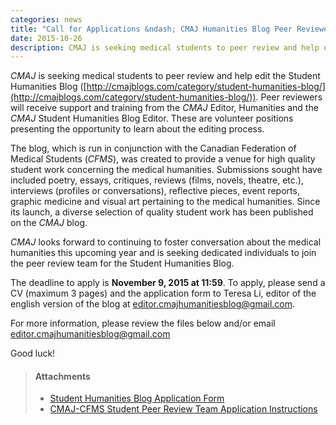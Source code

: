 ```yaml
---
categories: news
title: "Call for Applications &ndash; CMAJ Humanities Blog Peer Reviewers"
date: 2015-10-26
description: CMAJ is seeking medical students to peer review and help edit the Student Humanities Blog.
---
```


*CMAJ* is seeking medical students to peer review and help edit the Student Humanities Blog ([http://cmajblogs.com/category/student-humanities-blog/](http://cmajblogs.com/category/student-humanities-blog/)). Peer reviewers will receive support and training from the *CMAJ* Editor, Humanities and the *CMAJ* Student Humanities Blog Editor. These are volunteer positions presenting the opportunity to learn about the editing process.

The blog, which is run in conjunction with the Canadian Federation of Medical Students (*CFMS*), was created to provide a venue for high quality student work concerning the medical humanities. Submissions sought have included poetry, essays, critiques, reviews (films, novels, theatre, etc.), interviews (profiles or conversations), reflective pieces, event reports, graphic medicine and visual art pertaining to the medical humanities. Since its launch, a diverse selection of quality student work has been published on the *CMAJ* blog. 

*CMAJ* looks forward to continuing to foster conversation about the medical humanities this upcoming year and is seeking dedicated individuals to join the peer review team for the Student Humanities Blog.

The deadline to apply is **November 9, 2015 at 11:59**. To apply, please send a CV (maximum 3 pages) and the application form to Teresa Li, editor of the english version of the blog at [editor.cmajhumanitiesblog@gmail.com](mailto:editor.cmajhumanitiesblog@gmail.com).

For more information, please review the files below and/or email [editor.cmajhumanitiesblog@gmail.com](mailto:editor.cmajhumanitiesblog@gmail.com)

Good luck!

> #### **Attachments**
> - [Student Humanities Blog Application Form](/files/updates/CMAJ%20Student%20Humanities%20Blog%20Application%20Piece.docx)
> - [CMAJ-CFMS Student Peer Review Team Application Instructions](/files/updates/CMAJ-CFMS%20Student%20Peer%20Review%20Team%20Application.pdf)